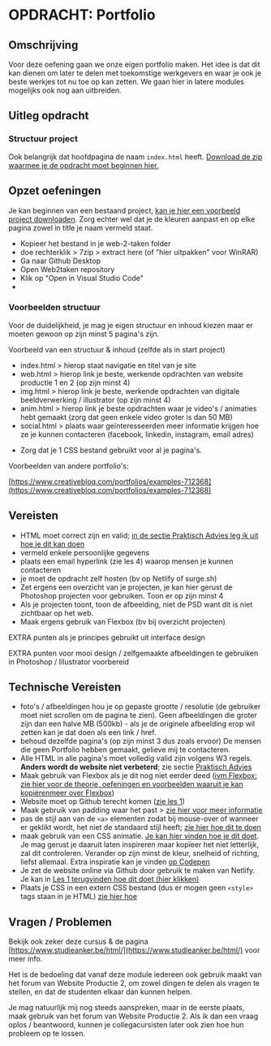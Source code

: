 # OPDRACHT: Portfolio

## Omschrijving

Voor deze oefening gaan we onze eigen portfolio maken. Het idee is dat dit kan dienen om later te delen met toekomstige werkgevers en waar je ook je beste werkjes tot nu toe op kan zetten. We gaan hier in latere modules mogelijks ook nog aan uitbreiden.

## Uitleg opdracht

### Structuur project

Ook belangrijk dat hoofdpagina de naam `index.html` heeft.
[Download de zip waarmee je de opdracht moet beginnen hier.](https://github.com/Goldflow/website-productie-2/raw/main/opdracht-weather/weather.zip)

## Opzet oefeningen
Je kan beginnen van een bestaand project, [kan je hier een voorbeeld project downloaden](https://github.com/Goldflow/website-productie-2/raw/main/opdracht-portfolio/portfolio_start.zip). Zorg echter wel dat je de kleuren aanpast en op elke pagina zowel in title je naam vermeld staat.

- Kopieer het bestand in je web-2-taken folder
- doe rechterklik > 7zip > extract here (of "hier uitpakken" voor WinRAR)
- Ga naar Github Desktop
- Open Web2taken repository
- Klik op "Open in Visual Studio Code"
- 
### Voorbeelden structuur

Voor de duidelijkheid, je mag je eigen structuur en inhoud kiezen maar er moeten gewoon op zijn minst 5 pagina's zijn.

Voorbeeld van een structuur & inhoud (zelfde als in start project)

* index.html > hierop staat navigatie en titel van je site
* web.html > hierop link je beste, werkende opdrachten van website productie 1 en 2 (op zijn minst 4)
* img.html > hierop link je beste, werkende opdrachten van digitale beeldverwerking / illustrator (op zijn minst 4)
* anim.html > hierop link je beste opdrachten waar je video's / animaties hebt gemaakt (zorg dat geen enkele video groter is dan 50 MB)
* social.html > plaats waar geïnteresseerden meer informatie krijgen hoe ze je kunnen contacteren (facebook, linkedin, instagram, email adres)

- Zorg dat je 1 CSS bestand gebruikt voor al je pagina's.


Voorbeelden van andere portfolio's:

[https://www.creativebloq.com/portfolios/examples-712368](https://www.creativebloq.com/portfolios/examples-712368)

## Vereisten
* HTML moet correct zijn en valid; [in de sectie Praktisch Advies leg ik uit hoe je dit kan doen](https://goldflow.github.io/website-productie/praktisch-advies/#HTML-Valideren)
* vermeld enkele persoonlijke gegevens
* plaats een email hyperlink (zie les 4) waarop mensen je kunnen contacteren
* je moet de opdracht zelf hosten (bv op Netlify of surge.sh)
* Zet ergens een overzicht van je projecten, je kan hier gerust de Photoshop projecten voor gebruiken. Toon er op zijn minst 4
* Als je projecten toont, toon de afbeelding, niet de PSD want dit is niet zichtbaar op het web.
* Maak ergens gebruik van Flexbox (bv bij overzicht projecten)

EXTRA punten als je principes gebruikt uit interface design

EXTRA punten voor mooi design / zelfgemaakte afbeeldingen te gebruiken in Photoshop / Illustrator voorbereid

## Technische Vereisten

- foto's / afbeeldingen hou je op gepaste grootte / resolutie (de gebruiker moet niet scrollen om de pagina te zien). Geen afbeeldingen die groter zijn dan een halve MB (500kb) - als je de originele afbeelding erop wil zetten kan je dat doen als een link / href.
- behoud dezelfde pagina's (op zijn minst 3 dus zoals ervoor) De mensen die geen Portfolio hebben gemaakt, gelieve mij te contacteren.
- Alle HTML in alle pagina's moet volledig valid zijn volgens W3 regels. **Anders wordt de website niet verbeterd**; zie sectie [Praktisch Advies](../praktisch-advies)
- Maak gebruik van Flexbox als je dit nog niet eerder deed ([ivm Flexbox: zie hier voor de theorie, oefeningen en voorbeelden waaruit je kan kopiërenmeer over Flexbox](https://goldflow.github.io/website-productie/les_05/#flexbox))
- Website moet op Github terecht komen ([zie les 1](https://goldflow.github.io/website-productie-2/les_01/))
- Maak gebruik van padding waar het past > [zie hier voor meer informatie](https://www.w3schools.com/css/css_padding.asp)
- pas de stijl aan van de `<a>` elementen zodat bij mouse-over of wanneer er geklikt wordt, het niet de standaard stijl heeft; [zie hier hoe dit te doen](https://developer.mozilla.org/en-US/docs/Web/CSS/:hover)
- maak gebruik van een CSS animatie. [Je kan hier vinden hoe je dit doet](https://www.w3schools.com/css/css3_animations.asp). Je mag gerust je daaruit laten inspireren maar kopïeer het niet letterlijk, zal dit controleren. Verander op zijn minst de kleur, snelheid of richting, liefst allemaal. Extra inspiratie kan je vinden [op Codepen](https://codepen.io/tag/css-animation)
- Je zet de website online via Github door gebruik te maken van Netlify. Je kan in [Les 1 terugvinden hoe dit doet (hier klikken)](https://goldflow.github.io/website-productie-2/les_01/#hoe-site-van-github-op-netlify-te-plaatsen)
- Plaats je CSS in een extern CSS bestand (dus er mogen geen `<style>` tags staan in je HTML) [zie hier hoe](https://goldflow.github.io/website-productie/les_02/#css-toevoegen-aan-ons-document)
  

## Vragen / Problemen

Bekijk ook zeker deze cursus & de pagina [https://www.studieanker.be/html/](https://www.studieanker.be/html/) voor meer info.

Het is de bedoeling dat vanaf deze module iedereen ook gebruik maakt van het forum van Website Productie 2, om zowel dingen te delen als vragen te stellen, en dat de studenten elkaar dan kunnen helpen.

Je mag natuurlijk mij nog steeds aanspreken, maar in de eerste plaats, maak gebruik van het forum van Website Productie 2. Als ik dan een vraag oplos / beantwoord, kunnen je collegacursisten later ook zien hoe hun probleem op te lossen.

